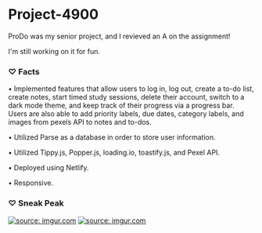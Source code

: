 # Project-4900
ProDo was my senior project, and I revieved an A on the assignment!

I'm still working on it for fun.






### ♡ Facts

• Implemented features that allow users to log in, log out, create a to-do list, create notes, start timed study sessions, delete
their account, switch to a dark mode theme, and keep track of their progress via a progress bar. Users are also able to add
priority labels, due dates, category labels, and images from pexels API to notes and to-dos.

• Utilized Parse as a database in order to store user information.

• Utilized Tippy.js, Popper.js, loading.io, toastify.js, and Pexel API.

• Deployed using Netlify.

• Responsive.

### ♡ Sneak Peak

<a href="https://imgur.com/8EGAo3R"><img src="https://i.imgur.com/8EGAo3R.png" title="source: imgur.com" /></a>
<a href="https://imgur.com/bPr7YtZ"><img src="https://i.imgur.com/bPr7YtZ.png" title="source: imgur.com" /></a>
